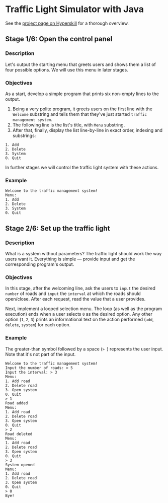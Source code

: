 # Traffic Light Simulator with Java 

See the [project page on Hyperskill](https://hyperskill.org/projects/288) for a thorough overview.


## Stage 1/6: Open the control panel

### Description

Let's output the starting menu that greets users and shows them a list of four possible options. We will use this menu in later stages.

### Objectives

As a start, develop a simple program that prints six non-empty lines to the output.

1. Being a very polite program, it greets users on the first line with the `Welcome` substring and tells them that they've just started `traffic management system`.
2. The following line is the list's title, with `Menu` substring.
3. After that, finally, display the list line-by-line in exact order, indexing and substrings:
```text
1. Add
2. Delete
3. System
0. Quit
```

In further stages we will control the traffic light system with these actions.

### Example

```text
Welcome to the traffic management system!
Menu:
1. Add
2. Delete
3. System
0. Quit
```


## Stage 2/6: Set up the traffic light

### Description

What is a system without parameters? The traffic light should work the way users want it. Everything is simple — provide input and get the corresponding program's output.

### Objectives

In this stage, after the welcoming line, ask the users to `input` the desired `number` of roads and `input` the `interval` at which the roads should open/close. After each request, read the value that a user provides.

Next, implement a looped selection menu. The loop (as well as the program execution) ends when a user selects `0` as the desired option. Any other option (`1`, `2`, `3`) prints an informational text on the action performed (`add`, `delete`, `system`) for each option.

### Example

The greater-than symbol followed by a space (`> `) represents the user input. Note that it's not part of the input.

```text
Welcome to the traffic management system!
Input the number of roads: > 5
Input the interval: > 3
Menu:
1. Add road
2. Delete road
3. Open system
0. Quit
> 1
Road added
Menu:
1. Add road
2. Delete road
3. Open system
0. Quit
> 2
Road deleted
Menu:
1. Add road
2. Delete road
3. Open system
0. Quit
> 3
System opened
Menu:
1. Add road
2. Delete road
3. Open system
0. Quit
> 0
Bye!
```
